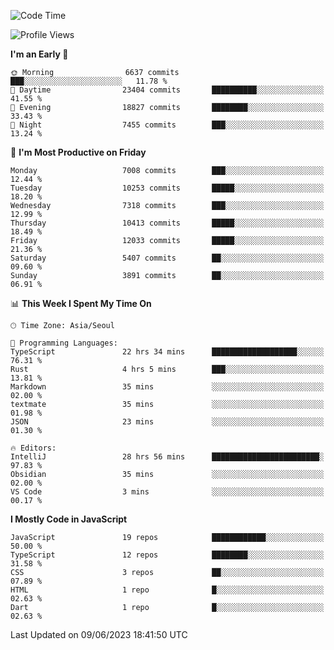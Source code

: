 <!--START_SECTION:waka-->
![Code Time](http://img.shields.io/badge/Code%20Time-5%2C004%20hrs%2018%20mins-blue)

![Profile Views](http://img.shields.io/badge/Profile%20Views-1-blue)

**I'm an Early 🐤** 

```text
🌞 Morning                6637 commits        ███░░░░░░░░░░░░░░░░░░░░░░   11.78 % 
🌆 Daytime                23404 commits       ██████████░░░░░░░░░░░░░░░   41.55 % 
🌃 Evening                18827 commits       ████████░░░░░░░░░░░░░░░░░   33.43 % 
🌙 Night                  7455 commits        ███░░░░░░░░░░░░░░░░░░░░░░   13.24 % 
```
📅 **I'm Most Productive on Friday** 

```text
Monday                   7008 commits        ███░░░░░░░░░░░░░░░░░░░░░░   12.44 % 
Tuesday                  10253 commits       █████░░░░░░░░░░░░░░░░░░░░   18.20 % 
Wednesday                7318 commits        ███░░░░░░░░░░░░░░░░░░░░░░   12.99 % 
Thursday                 10413 commits       █████░░░░░░░░░░░░░░░░░░░░   18.49 % 
Friday                   12033 commits       █████░░░░░░░░░░░░░░░░░░░░   21.36 % 
Saturday                 5407 commits        ██░░░░░░░░░░░░░░░░░░░░░░░   09.60 % 
Sunday                   3891 commits        ██░░░░░░░░░░░░░░░░░░░░░░░   06.91 % 
```


📊 **This Week I Spent My Time On** 

```text
🕑︎ Time Zone: Asia/Seoul

💬 Programming Languages: 
TypeScript               22 hrs 34 mins      ███████████████████░░░░░░   76.31 % 
Rust                     4 hrs 5 mins        ███░░░░░░░░░░░░░░░░░░░░░░   13.81 % 
Markdown                 35 mins             ░░░░░░░░░░░░░░░░░░░░░░░░░   02.00 % 
textmate                 35 mins             ░░░░░░░░░░░░░░░░░░░░░░░░░   01.98 % 
JSON                     23 mins             ░░░░░░░░░░░░░░░░░░░░░░░░░   01.30 % 

🔥 Editors: 
IntelliJ                 28 hrs 56 mins      ████████████████████████░   97.83 % 
Obsidian                 35 mins             ░░░░░░░░░░░░░░░░░░░░░░░░░   02.00 % 
VS Code                  3 mins              ░░░░░░░░░░░░░░░░░░░░░░░░░   00.17 % 
```

**I Mostly Code in JavaScript** 

```text
JavaScript               19 repos            ████████████░░░░░░░░░░░░░   50.00 % 
TypeScript               12 repos            ████████░░░░░░░░░░░░░░░░░   31.58 % 
CSS                      3 repos             ██░░░░░░░░░░░░░░░░░░░░░░░   07.89 % 
HTML                     1 repo              █░░░░░░░░░░░░░░░░░░░░░░░░   02.63 % 
Dart                     1 repo              █░░░░░░░░░░░░░░░░░░░░░░░░   02.63 % 
```




 Last Updated on 09/06/2023 18:41:50 UTC
<!--END_SECTION:waka-->
